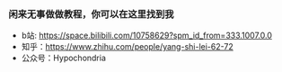 ### 闲来无事做做教程，你可以在这里找到我
- b站: https://space.bilibili.com/10758629?spm_id_from=333.1007.0.0
- 知乎：https://www.zhihu.com/people/yang-shi-lei-62-72
- 公众号：Hypochondria
